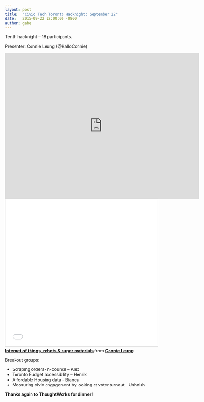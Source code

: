 ```yaml
---
layout: post
title:  "Civic Tech Toronto Hacknight: September 22"
date:   2015-09-22 12:00:00 -0800
author: gabe
---
```

Tenth hacknight – 18 participants.

Presenter: Connie Leung (@HalloConnie)

<iframe width="640" height="480" src="https://www.youtube.com/embed/1jTnJbYm_eE" frameborder="0" allowfullscreen></iframe>

<iframe src="//www.slideshare.net/slideshow/embed_code/key/Cxg04NlgMZGfdp" width="595" height="485" frameborder="0" marginwidth="0" marginheight="0" scrolling="no" style="border:1px solid #CCC; border-width:1px; margin-bottom:5px; max-width: 100%;" allowfullscreen> </iframe> <div style="margin-bottom:5px"> <strong> <a href="//www.slideshare.net/ConnieLeung6/internet-of-things-robots-super-materials" title="Internet of things, robots &amp; super materials" target="_blank">Internet of things, robots &amp; super materials</a> </strong> from <strong><a href="//www.slideshare.net/ConnieLeung6" target="_blank">Connie Leung</a></strong> </div>

Breakout groups:

* Scraping orders-in-council – Alex
* Toronto Budget accessibility – Henrik
* Affordable Housing data – Bianca
* Measuring civic engagement by looking at voter turnout – Ushnish

**Thanks again to ThoughtWorks for dinner!**
